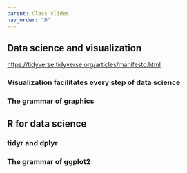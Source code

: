 ```yaml
---
parent: Class slides
nav_order: "D"
---
```


## Data science and visualization

https://tidyverse.tidyverse.org/articles/manifesto.html

### Visualization facilitates every step of data science

### The grammar of graphics

## R for data science

### tidyr and dplyr

### The grammar of ggplot2
